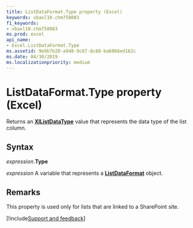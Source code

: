```yaml
---
title: ListDataFormat.Type property (Excel)
keywords: vbaxl10.chm758083
f1_keywords:
- vbaxl10.chm758083
ms.prod: excel
api_name:
- Excel.ListDataFormat.Type
ms.assetid: 9e9b7b28-a948-9c67-8c88-ba6068ed162c
ms.date: 04/30/2019
ms.localizationpriority: medium
---
```



# ListDataFormat.Type property (Excel)

Returns an **[XlListDataType](Excel.XlListDataType.md)** value that represents the data type of the list column.


## Syntax

_expression_.**Type**

_expression_ A variable that represents a **[ListDataFormat](Excel.ListDataFormat.md)** object.


## Remarks

This property is used only for lists that are linked to a SharePoint site.




[!include[Support and feedback](~/includes/feedback-boilerplate.md)]